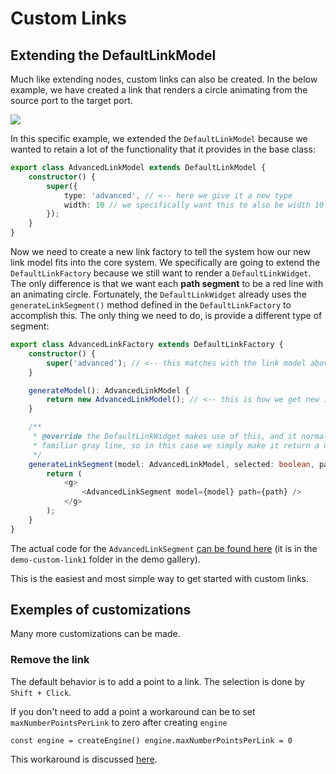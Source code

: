 # Custom Links

## Extending the DefaultLinkModel

Much like extending nodes, custom links can also be created.
In the below example, we have created a link that renders a circle animating from the source port to the target port.

![](./images/custom-link.png)

In this specific example, we extended the `DefaultLinkModel` because we wanted to retain
a lot of the functionality that it provides in the base class:

```typescript
export class AdvancedLinkModel extends DefaultLinkModel {
	constructor() {
		super({
			type: 'advanced', // <-- here we give it a new type
			width: 10 // we specifically want this to also be width 10
		});
	}
}
```

Now we need to create a new link factory to tell the system how our new link model fits into the core system. We specifically are going to extend the `DefaultLinkFactory` because we still want to render a `DefaultLinkWidget`. The only difference is that we want each __path segment__ to be a red line with an animating circle. Fortunately, the `DefaultLinkWidget` already uses the `generateLinkSegment()` method defined in the `DefaultLinkFactory` to accomplish this. The only thing we need to do, is provide a different type of segment:

```typescript
export class AdvancedLinkFactory extends DefaultLinkFactory {
	constructor() {
		super('advanced'); // <-- this matches with the link model above
	}

	generateModel(): AdvancedLinkModel {
		return new AdvancedLinkModel(); // <-- this is how we get new instances
	}

    /**
     * @override the DefaultLinkWidget makes use of this, and it normally renders that
     * familiar gray line, so in this case we simply make it return a new advanced segment.
     */
	generateLinkSegment(model: AdvancedLinkModel, selected: boolean, path: string) {
		return (
			<g>
				<AdvancedLinkSegment model={model} path={path} />
			</g>
		);
	}
}
```

The actual code for the `AdvancedLinkSegment` [can be found here](https://github.com/projectstorm/react-diagrams/blob/master/packages/diagrams-demo-gallery/demos/demo-custom-link1/index.tsx) (it is in the `demo-custom-link1` folder in the demo gallery).

This is the easiest and most simple way to get started with custom links. 


## Exemples of customizations
Many more customizations can be made. 

### Remove the link
The default behavior is to add a point to a link. The selection is done by `Shift + Click`.

If you don't need to add a point a workaround can be to set `maxNumberPointsPerLink` to zero after creating `engine`

`const engine = createEngine()
engine.maxNumberPointsPerLink = 0`

This workaround is discussed [here](https://github.com/projectstorm/react-diagrams/issues/49).
